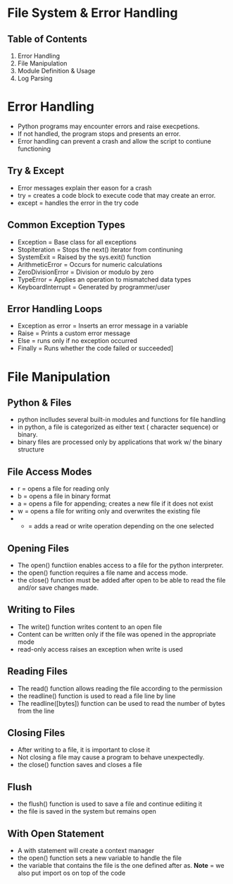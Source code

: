 # File System & Error Handling
## Table of Contents
1. Error Handling
2. File Manipulation
3. Module Definition & Usage
4. Log Parsing
# Error Handling
- Python programs may encounter errors and raise execpetions.
- If not handled, the program stops and presents an error.
- Error handling can prevent a crash and allow the script to contiune functioning
## Try & Except
- Error messages explain ther eason for a crash
- try = creates a code block to execute code that may create an error.
- except = handles the error in the try code
## Common Exception Types
- Exception = Base class for all exceptions
- Stopiteration = Stops the next() iterator from continuning
- SystemExit = Raised by the sys.exit() function
- ArithmeticError = Occurs for numeric calculations
- ZeroDivisionError = Division or modulo by zero
- TypeError = Applies an operation to mismatched data types
- KeyboardInterrupt = Generated by programmer/user
## Error Handling Loops
- Exception as error = Inserts an error message in a variable
- Raise = Prints a custom error message
- Else = runs only if no exception occurred
- Finally = Runs whether the code failed or succeeded]
# File Manipulation
## Python & Files
- python inclludes several built-in modules and functions for file handling
- in python, a file is categorized as either text ( character sequence) or binary.
- binary files are processed only by applications that work w/ the binary structure
## File Access Modes
- r = opens a file for reading only
- b = opens a file in binary format
- a = opens a file for appending; creates a new file if it does not exist
- w = opens a file for writing only and overwrites the existing file
- + = adds a read or write operation depending on the one selected
## Opening Files
- The open() functiion enables access to a file for the python interpreter.
- the open() function requires a file name and access mode.
- the close() function must be added after open to be able to read the file and/or save changes made.
## Writing to Files
- The write() function writes content to an open file
- Content can be written only if the file was opened in the appropriate mode
- read-only access raises an exception when write is used
## Reading Files
- The read() function allows reading the file according to the permission
- the readline() function is used to read a file line by line
- The readline([bytes]) function can be used to read the number of bytes from the line
## Closing Files
- After writing to a file, it is important to close it
- Not closing a file may cause a program to behave unexpectedly.
- the close() function saves and closes a file
## Flush
- the flush() function is used to save a file and continue ediiting it
- the file is saved in the system but remains open
## With Open Statement
- A with statement will create a context manager
- the open() function sets a new variable to handle the file
- the variable that contains the file is the one defined after as.
**Note** = we also put import os on top of the code